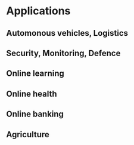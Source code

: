 # Applications

## Automonous vehicles, Logistics
## Security, Monitoring, Defence
## Online learning
## Online health
## Online banking
## Agriculture
